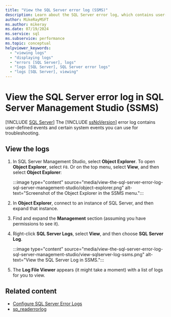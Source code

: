 ```yaml
---
title: "View the SQL Server error log (SSMS)"
description: Learn about the SQL Server error log, which contains user-defined events and certain system events you can use for troubleshooting.
author: MikeRayMSFT
ms.author: mikeray
ms.date: 07/19/2024
ms.service: sql
ms.subservice: performance
ms.topic: conceptual
helpviewer_keywords:
  - "viewing logs"
  - "displaying logs"
  - "errors [SQL Server], logs"
  - "logs [SQL Server], SQL Server error logs"
  - "logs [SQL Server], viewing"
---
```

# View the SQL Server error log in SQL Server Management Studio (SSMS)

 [!INCLUDE [SQL Server](../../includes/applies-to-version/sqlserver.md)]
The [!INCLUDE [ssNoVersion](../../includes/ssnoversion-md.md)] error log contains user-defined events and certain system events you can use for troubleshooting. 

## View the logs

1. In SQL Server Management Studio, select **Object Explorer**. To open **Object Explorer**, select `F8`. Or on the top menu, select **View**, and then select **Object Explorer**:
    
    :::image type="content" source="media/view-the-sql-server-error-log-sql-server-management-studio/object-explorer.png" alt-text="Screenshot of the Object Explorer in the SSMS menu.":::

1. In **Object Explorer**, connect to an instance of SQL Server, and then expand that instance.
  
1. Find and expand the **Management** section (assuming you have permissions to see it).

1. Right-click **SQL Server Logs**, select **View**, and then choose **SQL Server Log**.

    :::image type="content" source="media/view-the-sql-server-error-log-sql-server-management-studio/view-sqlserver-log-ssms.png" alt-text="View the SQL Server Log in SSMS.":::
 
1. The **Log File Viewer** appears (it might take a moment) with a list of logs for you to view.

## Related content

- [Configure SQL Server Error Logs](../../database-engine/configure-windows/scm-services-configure-sql-server-error-logs.md)
- [sp_readerrorlog](../system-stored-procedures/sp-readerrorlog-transact-sql.md)
